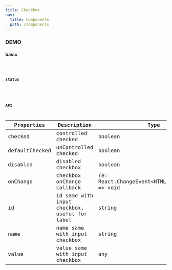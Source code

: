 ```yaml
---
title: Checkbox
nav:
  title: Components
  path: /components
---
```


### DEMO

#### basic
<code src="./demo/basic.tsx" />

#### status
<code src="./demo/status.tsx" />

### API

| Properties | Description | Type | Default |
| --- | --- | --- | --- |
| checked | controlled checked | boolean | - |
| defaultChecked | unControlled checked | boolean | false |
| disabled | disabled checkbox | boolean | false |
| onChange | checkbox onChange callback | (e: React.ChangeEvent\<HTMLInputElement\>) => void | - |
| id | id same with input checkbox, useful for label | string | - |
| name | name same with input checkbox | string | - |
| value | value same with input checkbox | any | - |
